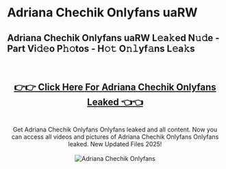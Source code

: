 # Adriana Chechik Onlyfans uaRW

<h2>Adriana Chechik Onlyfans uaRW  L𝚎a𝚔ed N𝚞𝚍e - Part Vi𝚍𝚎o P𝚑𝚘tos - H𝚘𝚝 O𝚗𝚕yf𝚊ns L𝚎a𝚔s</h2>
<br>
<div align="center">
<h2><a href="https://213.232.235.80/live/video.php?q=adriana-chechik-onlyfans" rel="nofollow">👉👉 Click Here For Adriana Chechik Onlyfans Leaked 👈👈</a></h2>

<br>
Get Adriana Chechik Onlyfans Onlyfans leaked and all content. Now you can access all videos and pictures of Adriana Chechik Onlyfans Onlyfans leaked. New Updated Files 2025!
<br>
<br>
<a href="https://213.232.235.80/live/video.php?q=adriana-chechik-onlyfans" rel="nofollow" data-target="animated-image.originalLink"><img src="https://i.imgur.com/dJHk4Zq.gif" alt="Adriana Chechik Onlyfans" style="max-width: 100%; display: inline-block;" data-target="animated-image.originalImage"></a>
</div>
<br>